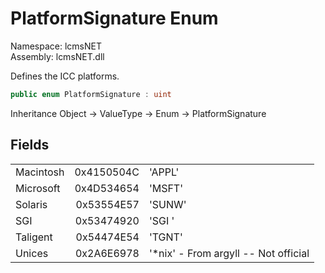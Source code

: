 # PlatformSignature Enum

Namespace: lcmsNET  
Assembly: lcmsNET.dll

Defines the ICC platforms.

```csharp
public enum PlatformSignature : uint
```

Inheritance Object → ValueType → Enum → PlatformSignature

## Fields

| | | |
| --------- | ----------:| ------ |
| Macintosh | 0x4150504C | 'APPL' |
| Microsoft | 0x4D534654 | 'MSFT' |
| Solaris   | 0x53554E57 | 'SUNW' |
| SGI       | 0x53474920 | 'SGI ' |
| Taligent  | 0x54474E54 | 'TGNT' |
| Unices    | 0x2A6E6978 | '*nix' - From argyll -- Not official |
